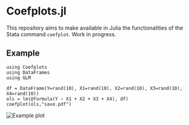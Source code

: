 # Coefplots.jl

This repository aims to make available in Julia the functionalities of the Stata command `coefplot`. Work in progress.

## Example
```
using Coefplots
using DataFrames
using GLM

df = DataFrame(Y=rand(10), X1=rand(10), X2=rand(10), X3=rand(10), X4=rand(10))
ols = lm(@formula(Y ~ X1 + X2 + X3 + X4), df)
coefplot(ols,"save.pdf")
```
![Example plot](https://raw.githubusercontent.com/caibengbu/Coefplots.jl/main/asset/example.png)

